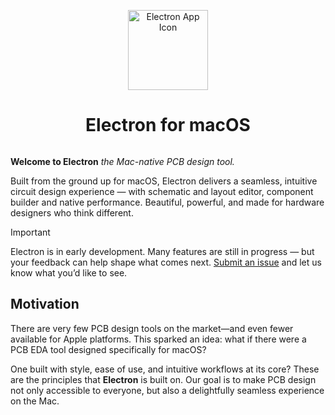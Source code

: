 <p align="center">
  <img width="128" alt="Electron App Icon" src="https://github.com/user-attachments/assets/2eeaa993-5adb-4188-9a6a-b1cddc8d439d" />
  <h1 align="center">Electron for macOS</h1>
</p>

<p align="center">
  <a aria-label="Follow Electron on X" href="https://x.com/electron_app" target="_blank">
    <img alt="" src="https://img.shields.io/badge/Follow_@electron_app-black.svg?style=flat&logo=X">
  </a>
</p>

<p><b>Welcome to Electron</b> <i>the Mac-native PCB design tool.</i></p>
<p>Built from the ground up for macOS, Electron delivers a seamless, intuitive circuit design experience — with schematic and layout editor, component builder and native performance. Beautiful, powerful, and made for hardware designers who think different.</p>

> [!IMPORTANT]
> Electron is in early development. Many features are still in progress — but your feedback can help shape what comes next. [Submit an issue](https://github.com/x33025/Electron/issues) and let us know what you’d like to see.

## Motivation

<p>There are very few PCB design tools on the market—and even fewer available for Apple platforms. This sparked an idea: what if there were a PCB EDA tool designed specifically for macOS?</p>

<p>One built with style, ease of use, and intuitive workflows at its core? These are the principles that <strong>Electron</strong> is built on. Our goal is to make PCB design not only accessible to everyone, but also a delightfully seamless experience on the Mac.</p>

